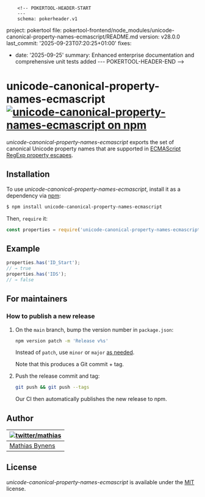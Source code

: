         <!-- POKERTOOL-HEADER-START
        ---
        schema: pokerheader.v1
project: pokertool
file: pokertool-frontend/node_modules/unicode-canonical-property-names-ecmascript/README.md
version: v28.0.0
last_commit: '2025-09-23T07:20:25+01:00'
fixes:
- date: '2025-09-25'
  summary: Enhanced enterprise documentation and comprehensive unit tests added
        ---
        POKERTOOL-HEADER-END -->
# unicode-canonical-property-names-ecmascript [![unicode-canonical-property-names-ecmascript on npm](https://img.shields.io/npm/v/unicode-canonical-property-names-ecmascript)](https://www.npmjs.com/package/unicode-canonical-property-names-ecmascript)

_unicode-canonical-property-names-ecmascript_ exports the set of canonical Unicode property names that are supported in [ECMAScript RegExp property escapes](https://github.com/tc39/proposal-regexp-unicode-property-escapes).

## Installation

To use _unicode-canonical-property-names-ecmascript_, install it as a dependency via [npm](https://www.npmjs.com/):

```bash
$ npm install unicode-canonical-property-names-ecmascript
```

Then, `require` it:

```js
const properties = require('unicode-canonical-property-names-ecmascript');
```

## Example

```js
properties.has('ID_Start');
// → true
properties.has('IDS');
// → false
```

## For maintainers

### How to publish a new release

1. On the `main` branch, bump the version number in `package.json`:

    ```sh
    npm version patch -m 'Release v%s'
    ```

    Instead of `patch`, use `minor` or `major` [as needed](https://semver.org/).

    Note that this produces a Git commit + tag.

1. Push the release commit and tag:

    ```sh
    git push && git push --tags
    ```

    Our CI then automatically publishes the new release to npm.

## Author

| [![twitter/mathias](https://gravatar.com/avatar/24e08a9ea84deb17ae121074d0f17125?s=70)](https://twitter.com/mathias "Follow @mathias on Twitter") |
|---|
| [Mathias Bynens](https://mathiasbynens.be/) |

## License

_unicode-canonical-property-names-ecmascript_ is available under the [MIT](https://mths.be/mit) license.
